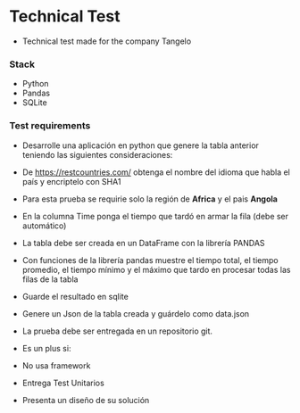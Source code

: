 # Technical Test
* Technical test made for the company Tangelo
### Stack 

* Python 
* Pandas
* SQLite
### Test requirements


* Desarrolle una aplicación en python que genere la tabla anterior teniendo las siguientes consideraciones:

* De https://restcountries.com/ obtenga el nombre del idioma que habla el país y encriptelo con SHA1 

* Para esta prueba se requirie solo la región de **Africa** y el pais **Angola**

* En la columna Time ponga el tiempo que tardó en armar la fila (debe ser automático)

* La tabla debe ser creada en un DataFrame con la librería PANDAS 

* Con funciones de la librería pandas muestre el tiempo total, el tiempo promedio, el tiempo mínimo y el máximo que tardo en procesar todas las filas de la tabla

* Guarde el resultado en sqlite

* Genere un Json de la tabla creada y guárdelo como data.json

* La prueba debe ser entregada en un repositorio git.

* Es un plus si:
* No usa framework
* Entrega Test Unitarios
* Presenta un diseño de su solución

